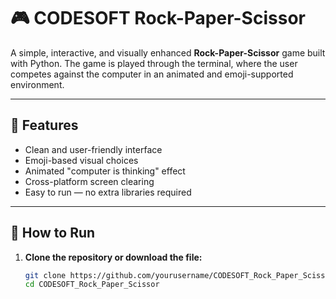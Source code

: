 # 🎮 CODESOFT Rock-Paper-Scissor

A simple, interactive, and visually enhanced **Rock-Paper-Scissor** game built with Python. The game is played through the terminal, where the user competes against the computer in an animated and emoji-supported environment.

---

## 🧠 Features

- Clean and user-friendly interface
- Emoji-based visual choices
- Animated "computer is thinking" effect
- Cross-platform screen clearing
- Easy to run — no extra libraries required

---

## 🚀 How to Run

1. **Clone the repository or download the file:**

   ```bash
   git clone https://github.com/yourusername/CODESOFT_Rock_Paper_Scissor.git
   cd CODESOFT_Rock_Paper_Scissor
